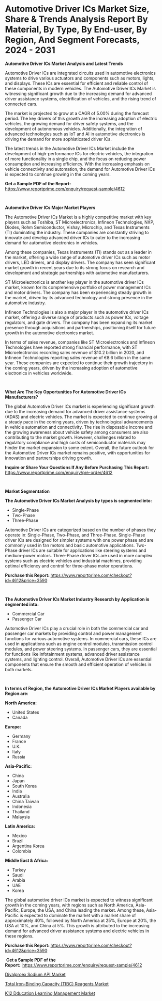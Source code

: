 <p><h1>Automotive Driver ICs Market Size, Share & Trends Analysis Report By Material, By Type, By End-user, By Region, And Segment Forecasts, 2024 - 2031</h1></p><p><strong>Automotive Driver ICs Market Analysis and Latest Trends</strong></p>
<p><p>Automotive Driver ICs are integrated circuits used in automotive electronics systems to drive various actuators and components such as motors, lights, and displays. These ICs are essential for efficient and reliable control of these components in modern vehicles. The Automotive Driver ICs Market is witnessing significant growth due to the increasing demand for advanced driver assistance systems, electrification of vehicles, and the rising trend of connected cars.</p><p>The market is projected to grow at a CAGR of 5.00% during the forecast period. The key drivers of this growth are the increasing adoption of electric vehicles, the growing demand for driver safety systems, and the development of autonomous vehicles. Additionally, the integration of advanced technologies such as IoT and AI in automotive electronics is driving the demand for more sophisticated driver ICs.</p><p>The latest trends in the Automotive Driver ICs Market include the development of high-performance ICs for electric vehicles, the integration of more functionality in a single chip, and the focus on reducing power consumption and increasing efficiency. With the increasing emphasis on vehicle connectivity and automation, the demand for Automotive Driver ICs is expected to continue growing in the coming years.</p></p>
<p><strong>Get a Sample PDF of the Report:&nbsp;</strong> <a href="https://www.reportprime.com/enquiry/request-sample/4612">https://www.reportprime.com/enquiry/request-sample/4612</a></p>
<p>&nbsp;</p>
<p><strong>Automotive Driver ICs Major Market Players</strong></p>
<p><p>The Automotive Driver ICs Market is a highly competitive market with key players such as Toshiba, ST Microelectronics, Infineon Technologies, NXP, Diodes, Rohm Semiconductor, Vishay, Microchip, and Texas Instruments (TI) dominating the industry. These companies are constantly striving to innovate and develop advanced driver ICs to cater to the increasing demand for automotive electronics in vehicles.</p><p>Among these companies, Texas Instruments (TI) stands out as a leader in the market, offering a wide range of automotive driver ICs such as motor drivers, LED drivers, and display drivers. The company has seen significant market growth in recent years due to its strong focus on research and development and strategic partnerships with automotive manufacturers.</p><p>ST Microelectronics is another key player in the automotive driver ICs market, known for its comprehensive portfolio of power management ICs and motor drivers. The company has been experiencing steady growth in the market, driven by its advanced technology and strong presence in the automotive industry.</p><p>Infineon Technologies is also a major player in the automotive driver ICs market, offering a diverse range of products such as power ICs, voltage regulators, and gate drivers. The company has been expanding its market presence through acquisitions and partnerships, positioning itself for future growth in the automotive electronics market.</p><p>In terms of sales revenue, companies like ST Microelectronics and Infineon Technologies have reported strong financial performance, with ST Microelectronics recording sales revenue of $10.2 billion in 2020, and Infineon Technologies reporting sales revenue of €8.6 billion in the same year. These companies are expected to continue their growth trajectory in the coming years, driven by the increasing adoption of automotive electronics in vehicles worldwide.</p></p>
<p>&nbsp;</p>
<p><strong>What Are The Key Opportunities For Automotive Driver ICs Manufacturers?</strong></p>
<p><p>The global Automotive Driver ICs market is experiencing significant growth due to the increasing demand for advanced driver assistance systems (ADAS) and electric vehicles. The market is expected to continue growing at a steady pace in the coming years, driven by technological advancements in vehicle automation and connectivity. The rise in disposable income and the growing awareness about vehicle safety among consumers are also contributing to the market growth. However, challenges related to regulatory compliance and high costs of semiconductor materials may hinder the market expansion to some extent. Overall, the future outlook for the Automotive Driver ICs market remains positive, with opportunities for innovation and partnerships driving growth.</p></p>
<p><strong>Inquire or Share Your Questions If Any Before Purchasing This Report:</strong> <a href="https://www.reportprime.com/enquiry/pre-order/4612">https://www.reportprime.com/enquiry/pre-order/4612</a></p>
<p>&nbsp;</p>
<p><strong>Market Segmentation</strong></p>
<p><strong>The Automotive Driver ICs Market Analysis by types is segmented into:</strong></p>
<p><ul><li>Single-Phase</li><li>Two-Phase</li><li>Three-Phase</li></ul></p>
<p><p>Automotive Driver ICs are categorized based on the number of phases they operate in: Single-Phase, Two-Phase, and Three-Phase. Single-Phase driver ICs are designed for simpler systems with one power phase and are commonly used in fan motors and basic automotive applications. Two-Phase driver ICs are suitable for applications like steering systems and medium-power motors. Three-Phase driver ICs are used in more complex systems such as electric vehicles and industrial machines, providing optimal efficiency and control for three-phase motor operations.</p></p>
<p><strong>Purchase this Report:&nbsp;</strong><a href="https://www.reportprime.com/checkout?id=4612&price=3590">https://www.reportprime.com/checkout?id=4612&price=3590</a></p>
<p>&nbsp;</p>
<p><strong>The Automotive Driver ICs Market Industry Research by Application is segmented into:</strong></p>
<p><ul><li>Commercial Car</li><li>Passenger Car</li></ul></p>
<p><p>Automotive Driver ICs play a crucial role in both the commercial car and passenger car markets by providing control and power management functions for various automotive systems. In commercial cars, these ICs are used in applications such as engine control modules, transmission control modules, and power steering systems. In passenger cars, they are essential for functions like infotainment systems, advanced driver assistance systems, and lighting control. Overall, Automotive Driver ICs are essential components that ensure the smooth and efficient operation of vehicles in both markets.</p></p>
<p>&nbsp;</p>
<p><strong>In terms of Region, the Automotive Driver ICs Market Players available by Region are:</strong></p>
<p>
    <p> <strong> North America: </strong>
        <ul>
            <li>United States</li>
            <li>Canada</li>
        </ul>
        </p> 
    <p> <strong> Europe: </strong>
        <ul>
            <li>Germany</li>
            <li>France</li>
            <li>U.K.</li>
            <li>Italy</li>
            <li>Russia</li>
        </ul>
        </p> 
    <p> <strong> Asia-Pacific: </strong>
        <ul>
            <li>China</li>
            <li>Japan</li>
            <li>South Korea</li>
            <li>India</li>
            <li>Australia</li>
            <li>China Taiwan</li>
            <li>Indonesia</li>
            <li>Thailand</li>
            <li>Malaysia</li>
        </ul>
        </p> 
    <p> <strong> Latin America: </strong>
        <ul>
            <li>Mexico</li>
            <li>Brazil</li>
            <li>Argentina Korea</li>
            <li>Colombia</li>
        </ul>
        </p> 
    <p> <strong> Middle East & Africa: </strong>
        <ul>
            <li>Turkey</li>
            <li>Saudi</li>
            <li>Arabia</li>
            <li>UAE</li>
            <li>Korea</li>
        </ul>
    </p>
    </p>
<p><p>The global automotive driver ICs market is expected to witness significant growth in the coming years, with regions such as North America, Asia-Pacific, Europe, the USA, and China leading the market. Among these, Asia-Pacific is expected to dominate the market with a market share of approximately 40%, followed by North America at 25%, Europe at 20%, the USA at 10%, and China at 5%. This growth is attributed to the increasing demand for advanced driver assistance systems and electric vehicles in these regions.</p></p>
<p><strong>Purchase this Report: </strong><a href="https://www.reportprime.com/checkout?id=4612&price=3590">https://www.reportprime.com/checkout?id=4612&price=3590</a></p>
<p>&nbsp;<strong>Get a Sample PDF of the Report:&nbsp;&nbsp;</strong><a href="https://www.reportprime.com/enquiry/request-sample/4612">https://www.reportprime.com/enquiry/request-sample/4612</a></p>
<p><strong></strong></p>
<p><p><a href="https://www.linkedin.com/pulse/divalproex-sodium-api-market-size-focuses-dynamics-okkoe?trackingId=6ID3SjHYr2FO3fGAh4gN6w%3D%3D">Divalproex Sodium API Market</a></p><p><a href="https://www.linkedin.com/pulse/insights-total-iron-binding-capacity-tibc-reagents-market-fqxge?trackingId=NgomWX6vt7XM8EyoLHwJbQ%3D%3D">Total Iron-Binding Capacity (TIBC) Reagents Market</a></p><p><a href="https://www.linkedin.com/pulse/k12-dducation-learning-management-market-size-trends-cxaoe?trackingId=Z8IOw9AzyPuqrgYC8nYkBg%3D%3D">K12 Dducation Learning Management Market</a></p></p>